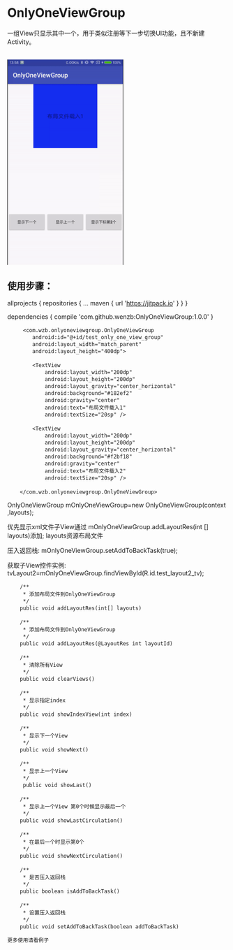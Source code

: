 # OnlyOneViewGroup
一组View只显示其中一个，用于类似注册等下一步切换UI功能，且不新建Activity。

</br>

<img src="https://github.com/wenzb/OnlyOneViewGroup/blob/master/app/src/main/res/raw/test.gif" width="266px" width="484px" />
</br>


## 使用步骤：

allprojects {
		repositories {
			...
			maven { url 'https://jitpack.io' }
		}
	}

dependencies {
	compile 'com.github.wenzb:OnlyOneViewGroup:1.0.0'
	}
	
```
     <com.wzb.onlyoneviewgroup.OnlyOneViewGroup
        android:id="@+id/test_only_one_view_group"
        android:layout_width="match_parent"
        android:layout_height="400dp">

        <TextView
            android:layout_width="200dp"
            android:layout_height="200dp"
            android:layout_gravity="center_horizontal"
            android:background="#182ef2"
            android:gravity="center"
            android:text="布局文件载入1"
            android:textSize="20sp" />

        <TextView
            android:layout_width="200dp"
            android:layout_height="200dp"
            android:layout_gravity="center_horizontal"
            android:background="#f2bf18"
            android:gravity="center"
            android:text="布局文件载入2"
            android:textSize="20sp" />

    </com.wzb.onlyoneviewgroup.OnlyOneViewGroup>
```

OnlyOneViewGroup mOnlyOneViewGroup=new OnlyOneViewGroup(context ,layouts);


优先显示xml文件子View通过 mOnlyOneViewGroup.addLayoutRes(int [] layouts)添加; layouts资源布局文件

压入返回栈:
mOnlyOneViewGroup.setAddToBackTask(true);

获取子View控件实例: 
tvLayout2=mOnlyOneViewGroup.findViewById(R.id.test_layout2_tv);

```
    /**
     * 添加布局文件到OnlyOneViewGroup
     */
    public void addLayoutRes(int[] layouts)

    /**
     * 添加布局文件到OnlyOneViewGroup
     */
    public void addLayoutRes(@LayoutRes int layoutId)

    /**
     * 清除所有View
     */
    public void clearViews()

    /**
     * 显示指定index
     */
    public void showIndexView(int index)

    /**
     * 显示下一个View
     */
    public void showNext()
    
    /**
     * 显示上一个View
     */
     public void showLast()
     
    /**
     * 显示上一个View 第0个时候显示最后一个
     */
    public void showLastCirculation()

    /**
     * 在最后一个时显示第0个
     */
    public void showNextCirculation()

    /**
     * 是否压入返回栈
     */
    public boolean isAddToBackTask()

    /**
     * 设置压入返回栈
     */
    public void setAddToBackTask(boolean addToBackTask)
```


    更多使用请看例子
